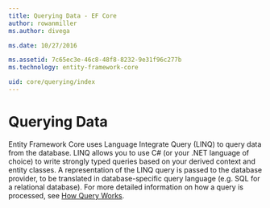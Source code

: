 ```yaml
---
title: Querying Data - EF Core
author: rowanmiller
ms.author: divega

ms.date: 10/27/2016

ms.assetid: 7c65ec3e-46c8-48f8-8232-9e31f96c277b
ms.technology: entity-framework-core

uid: core/querying/index
---
```

# Querying Data

Entity Framework Core uses Language Integrate Query (LINQ) to query data from the database. LINQ allows you to use C# (or your .NET language of choice) to write strongly typed queries based on your derived context and entity classes. A representation of the LINQ query is passed to the database provider, to be translated in database-specific query language (e.g. SQL for a relational database). For more detailed information on how a query is processed, see [How Query Works](overview.md).

